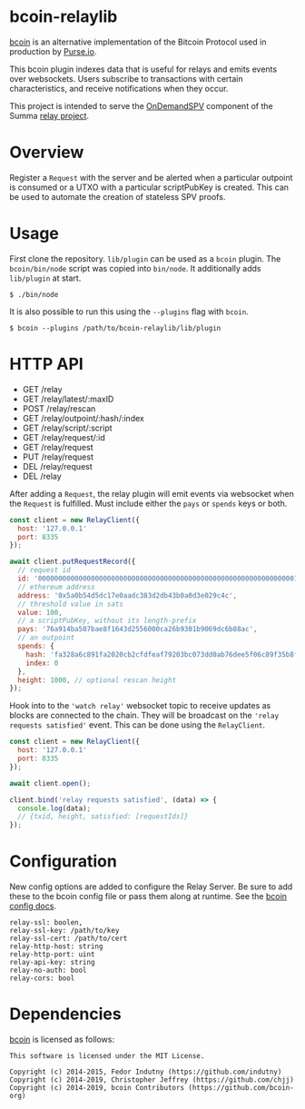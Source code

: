 # bcoin-relaylib

[bcoin](https://github.com/bcoin-org/bcoin) is an alternative implementation
of the Bitcoin Protocol used in production by [Purse.io](https://purse.io).

This bcoin plugin indexes data that is useful for relays and emits events
over websockets. Users subscribe to transactions with certain characteristics,
and receive notifications when they occur.

This project is intended to serve the [OnDemandSPV](
https://github.com/summa-tx/relays/blob/master/solidity/contracts/OnDemandSPV.sol)
component of the Summa [relay project](https://github.com/summa-tx/relays).

# Overview

Register a `Request` with the server and be alerted when a particular
outpoint is consumed or a UTXO with a particular scriptPubKey is created.
This can be used to automate the creation of stateless SPV proofs.

# Usage

First clone the repository. `lib/plugin` can be used as
a `bcoin` plugin. The `bcoin/bin/node` script was copied
into `bin/node`. It additionally adds `lib/plugin` at
start.

```
$ ./bin/node
```

It is also possible to run this using the `--plugins`
flag with `bcoin`.

```
$ bcoin --plugins /path/to/bcoin-relaylib/lib/plugin
```

# HTTP API

- GET /relay
- GET /relay/latest/:maxID
- POST /relay/rescan
- GET /relay/outpoint/:hash/:index
- GET /relay/script/:script
- GET /relay/request/:id
- GET /relay/request
- PUT /relay/request
- DEL /relay/request
- DEL /relay

After adding a `Request`, the relay plugin will emit events via websocket when
the `Request` is fulfilled. Must include either the `pays` or `spends` keys or
both.

```js
const client = new RelayClient({
  host: '127.0.0.1'
  port: 8335
});

await client.putRequestRecord({
  // request id
  id: '0000000000000000000000000000000000000000000000000000000000000001',
  // ethereum address
  address: '0x5a0b54d5dc17e0aadc383d2db43b0a0d3e029c4c',
  // threshold value in sats
  value: 100,
  // a scriptPubKey, without its length-prefix
  pays: '76a914ba507bae8f1643d2556000ca26b9301b9069dc6b88ac',
  // an outpoint
  spends: {
    hash: 'fa328a6c891fa2020cb2cfdfeaf79203bc073dd0ab76dee5f06c89f35b8f6dd4',
    index: 0
  },
  height: 1000, // optional rescan height
});
```

Hook into to the `'watch relay'` websocket topic to receive
updates as blocks are connected to the chain. They will be
broadcast on the `'relay requests satisfied'` event.
This can be done using the `RelayClient`.

```js
const client = new RelayClient({
  host: '127.0.0.1'
  port: 8335
});

await client.open();

client.bind('relay requests satisfied', (data) => {
  console.log(data);
  // {txid, height, satisfied: [requestIds]}
});
```

# Configuration

New config options are added to configure the Relay Server.
Be sure to add these to the bcoin config file or pass them
along at runtime. See the [bcoin config docs](https://github.com/bcoin-org/bcoin/blob/master/docs/configuration.md).

```
relay-ssl: boolen,
relay-ssl-key: /path/to/key
relay-ssl-cert: /path/to/cert
relay-http-host: string
relay-http-port: uint
relay-api-key: string
relay-no-auth: bool
relay-cors: bool
```

# Dependencies

[bcoin](https://github.com/bcoin-org/bcoin) is licensed as follows:

```
This software is licensed under the MIT License.

Copyright (c) 2014-2015, Fedor Indutny (https://github.com/indutny)
Copyright (c) 2014-2019, Christopher Jeffrey (https://github.com/chjj)
Copyright (c) 2014-2019, bcoin Contributors (https://github.com/bcoin-org)
```
